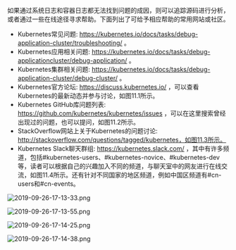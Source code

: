 
<!-- @import "[TOC]" {cmd="toc" depthFrom=1 depthTo=6 orderedList=false} -->

<!-- code_chunk_output -->



<!-- /code_chunk_output -->

如果通过系统日志和容器日志都无法找到问题的成因，则可以追踪源码进行分析，或者通过一些在线途径寻求帮助。下面列出了可给予相应帮助的常用网站或社区。

* Kubernetes常见问题: https://kubernetes.io/docs/tasks/debug-application-cluster/troubleshooting/ 。
* Kubernetes应用相关问题: https://kubernetes.io/docs/tasks/debug-applicationcluster/debug-application/ 。
* Kubernetes集群相关问题: https://kubernetes.io/docs/tasks/debug-application-cluster/debug-cluster/ 。
* Kubernetes官方论坛: https://discuss.kubernetes.io/ ，可以查看Kubernetes的最新动态并参与讨论，如图11.1所示。
* Kubernetes GitHub库问题列表: https://github.com/kubernetes/kubernetes/issues ，可以在这里搜索曾经出现过的问题，也可以提问，如图11.2所示。
* StackOverflow网站上关于Kubernetes的问题讨论: http://stackoverflow.com/questions/tagged/kubernetes，如图11.3所示。
* Kubernetes Slack聊天群组: https://kubernetes.slack.com/ ，其中有许多频道，包括\#kubernetes\-users、\#kubernetes\-novice、\#kubernetes\-dev等，读者可以根据自己的兴趣加入不同的频道，与聊天室中的网友进行在线交流，如图11.4所示。还有针对不同国家的地区频道，例如中国区频道有\#cn\-users和\#cn\-events。

![2019-09-26-17-13-33.png](./images/2019-09-26-17-13-33.png)

![2019-09-26-17-13-55.png](./images/2019-09-26-17-13-55.png)

![2019-09-26-17-14-25.png](./images/2019-09-26-17-14-25.png)

![2019-09-26-17-14-38.png](./images/2019-09-26-17-14-38.png)